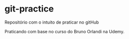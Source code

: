 # git-practice
Repositório com o intuito de praticar no gitHub

Praticando com base no curso do Bruno Orlandi na Udemy.

